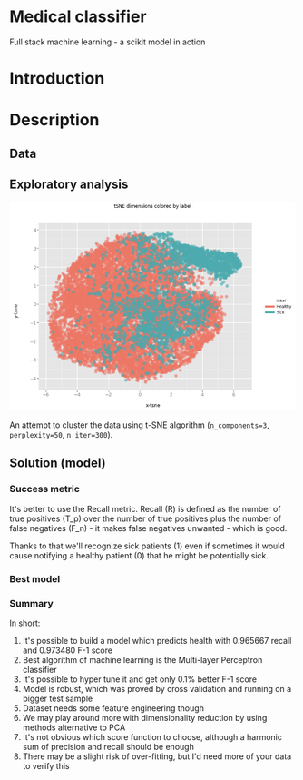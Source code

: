 # Medical classifier

Full stack machine learning - a scikit model in action

# Introduction 

# Description

## Data

## Exploratory analysis

![T-SNE on the labeled data](https://raw.githubusercontent.com/oskar-j/medical_classifier/master/static/t-sne.png)

An attempt to cluster the data using t-SNE algorithm (`n_components=3`, `perplexity=50`, `n_iter=300`).

## Solution (model)

### Success metric

It's better to use the Recall metric. Recall (R) is defined as the number of true positives (T_p) 
over the number of true positives plus the number of false negatives (F_n) - it makes false 
negatives unwanted - which is good.

Thanks to that we'll recognize sick patients (1) even if sometimes it would cause notifying 
a healthy patient (0) that he might be potentially sick.

### Best model

### Summary

In short:
1. It's possible to build a model which predicts health with 0.965667 recall and 0.973480 F-1 score
2. Best algorithm of machine learning is the Multi-layer Perceptron classifier
3. It's possible to hyper tune it and get only 0.1% better F-1 score
4. Model is robust, which was proved by cross validation and running on a bigger test sample
5. Dataset needs some feature engineering though
6. We may play around more with dimensionality reduction by using methods alternative to PCA
7. It's not obvious which score function to choose, although a harmonic sum of precision and recall should be enough
8. There may be a slight risk of over-fitting, but I'd need more of your data to verify this